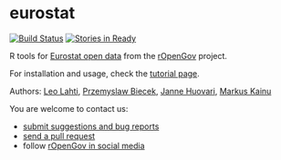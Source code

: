eurostat
======

[![Build Status](https://api.travis-ci.org/rOpenGov/eurostat.png)](https://travis-ci.org/rOpenGov/eurostat)
[![Stories in Ready](https://badge.waffle.io/ropengov/eurostat.png?label=TODO)](http://waffle.io/ropengov/eurostat)

R tools for [Eurostat open data](http://ec.europa.eu/eurostat) from the [rOpenGov](http://ropengov.github.io) project.   

For installation and usage, check the [tutorial page](https://github.com/rOpenGov/eurostat/blob/master/vignettes/eurostat_tutorial.md).  

Authors: [Leo Lahti](https://github.com/antagomir), [Przemyslaw Biecek](https://github.com/pbiecek), [Janne Huovari](https://github.com/jhuovari), [Markus Kainu](https://github.com/muuankarski)
  
You are welcome to contact us:

  * [submit suggestions and bug reports](https://github.com/ropengov/eurostat/issues)
  * [send a pull request](https://github.com/ropengov/eurostat/)
  * follow [rOpenGov in social media](http://ropengov.github.io/contribute/)  

